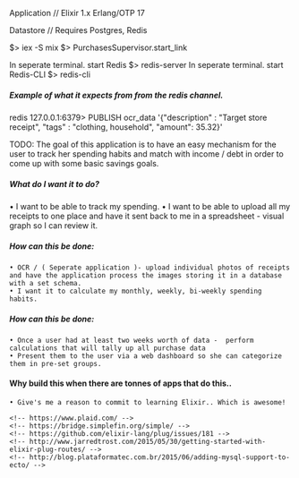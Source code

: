 Application
// Elixir 1.x Erlang/OTP 17

Datastore
// Requires Postgres, Redis

$> iex -S mix
$> PurchasesSupervisor.start_link

In seperate terminal. start Redis
$> redis-server
In seperate terminal. start Redis-CLI
$> redis-cli
##### Example of what it expects from from the redis channel.
redis 127.0.0.1:6379> PUBLISH ocr_data '{"description" : "Target store receipt", "tags" : "clothing, household", "amount": 35.32}'

TODO: The goal of this application is to have an easy mechanism for the user to track her spending habits and match with income / debt in order to come up with some basic savings goals.

##### What do I want it to do?
  • I want to be able to track my spending.
  • I want to be able to upload all my receipts to one place and have it sent back to me in a spreadsheet - visual graph so I can review it.

##### How can this be done:
    • OCR / ( Seperate application )- upload individual photos of receipts and have the application process the images storing it in a database with a set schema.
    • I want it to calculate my monthly, weekly, bi-weekly spending habits.

#####  How can this be done:
    • Once a user had at least two weeks worth of data -  perform calculations that will tally up all purchase data
    • Present them to the user via a web dashboard so she can categorize them in pre-set groups.

#### Why build this when there are tonnes of apps that do this..
    • Give's me a reason to commit to learning Elixir.. Which is awesome!

    <!-- https://www.plaid.com/ -->
    <!-- https://bridge.simplefin.org/simple/ -->
    <!-- https://github.com/elixir-lang/plug/issues/181 -->
    <!-- http://www.jarredtrost.com/2015/05/30/getting-started-with-elixir-plug-routes/ -->
    <!-- http://blog.plataformatec.com.br/2015/06/adding-mysql-support-to-ecto/ -->